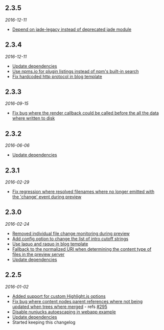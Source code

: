 ## 2.3.5
*2016-12-11*

* [Depend on jade-legacy instead of deprecated jade module](https://github.com/jnordberg/wintersmith/commit/31ddafaa45306b3b8ac57cd99873c9157c703822)

## 2.3.4
*2016-12-11*

* [Update dependencies](https://github.com/jnordberg/wintersmith/commit/a5087b8abaf3589c0ebf897c9bcde24f8cd7d5d0)
* [Use npms.io for plugin listings instead of npm's built-in search](https://github.com/jnordberg/wintersmith/commit/5641e420e65c92f40e8ad1f2d6ee5acb4bdb1972)
* [Fix hardcoded http protocol in blog template](https://github.com/jnordberg/wintersmith/commit/053c36d5f3055534eaca9dd29b51707db1fe0e2d)

## 2.3.3
*2016-09-15*

* [Fix bug where the render callback could be called before the all the data where written to disk](https://github.com/jnordberg/wintersmith/commit/4e255568fb0a66b680e85d6c1948ba5448197f7c)

## 2.3.2
*2016-06-06*

* [Update dependencies](https://github.com/jnordberg/wintersmith/commit/5634b192d80c18f5d13c012a23c632cc086c2795)

## 2.3.1
*2016-02-29*

* [Fix regression where resolved filenames where no longer emitted with the 'change' event during preview](https://github.com/jnordberg/wintersmith/commit/145875ec1d502d57a6fdefbb8ed9404e53abb5b7)

## 2.3.0
*2016-02-24*

* [Removed individual file change monitoring during preview](https://github.com/jnordberg/wintersmith/commit/1f905cc2b48fe0fffd07dbc14bb7f10dc9b780e7)
* [Add config option to change the list of intro cutoff strings](https://github.com/jnordberg/wintersmith/pull/304)
* [Use laquo and raquo in blog template](https://github.com/jnordberg/wintersmith/pull/302)
* [Fallback to the normalized URI when determining the content type of files in the preview server](https://github.com/jnordberg/wintersmith/pull/303)
* [Update dependencies](https://github.com/jnordberg/wintersmith/commit/0a4489e3299c69a702381684820d1e5176f1867e)

## 2.2.5
*2016-01-02*

* [Added support for custom Highlight.js options](https://github.com/jnordberg/wintersmith/pull/297/files)
* [Fix bug where content nodes parent references where not being updated when trees where merged](https://github.com/jnordberg/wintersmith/pull/296/files) - refs [#295](https://github.com/jnordberg/wintersmith/issues/295)
* [Disable nunjucks autoescaping in webapp example](https://github.com/jnordberg/wintersmith/commit/d75b60c207eaae3ad7e252280fbc5e1a00388b99)
* [Update dependencies](https://github.com/jnordberg/wintersmith/commit/4911c15a5e79d46f020cdea8ad0320894dae45e6)
* Started keeping this changelog
